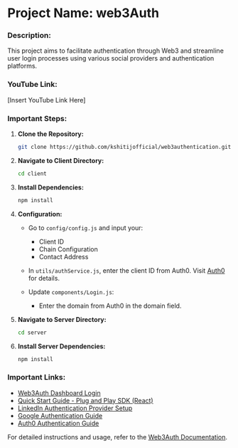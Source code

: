 # Project Name: web3Auth

### Description:
This project aims to facilitate authentication through Web3 and streamline user login processes using various social providers and authentication platforms.

### YouTube Link:
[Insert YouTube Link Here]

### Important Steps:

1. **Clone the Repository:** 
   ```bash
   git clone https://github.com/kshitijofficial/web3authentication.git
   ```

2. **Navigate to Client Directory:**
   ```bash
   cd client
   ```

3. **Install Dependencies:**
   ```bash
   npm install
   ```

4. **Configuration:**
   - Go to `config/config.js` and input your:
     - Client ID
     - Chain Configuration
     - Contact Address

   - In `utils/authService.js`, enter the client ID from Auth0. Visit [Auth0](https://auth0.com/) for details.

   - Update `components/Login.js`:
     - Enter the domain from Auth0 in the domain field.

5. **Navigate to Server Directory:**
   ```bash
   cd server
   ```

6. **Install Server Dependencies:**
   ```bash
   npm install
   ```

### Important Links:
- [Web3Auth Dashboard Login](https://dashboard.web3auth.io/login)
- [Quick Start Guide - Plug and Play SDK (React)](https://web3auth.io/docs/quick-start?product=Plug+and+Play&sdk=Plug+and+Play+Web+No+Modal+SDK&platform=React)
- [LinkedIn Authentication Provider Setup](https://web3auth.io/docs/auth-provider-setup/social-providers/linkedin)
- [Google Authentication Guide](https://web3auth.io/docs/content-hub/guides/google)
- [Auth0 Authentication Guide](https://web3auth.io/docs/content-hub/guides/auth0)

For detailed instructions and usage, refer to the [Web3Auth Documentation](https://web3auth.io/docs/).
